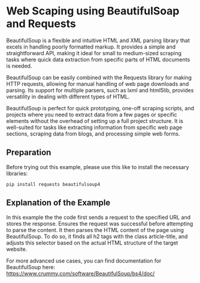 # Web Scaping using BeautifulSoap and Requests

BeautifulSoup is a flexible and intuitive HTML and XML parsing library that excels in handling poorly formatted markup. It provides a simple and straightforward API, making it ideal for small to medium-sized scraping tasks where quick data extraction from specific parts of HTML documents is needed. 

BeautifulSoup can be easily combined with the Requests library for making HTTP requests, allowing for manual handling of web page downloads and parsing. Its support for multiple parsers, such as lxml and html5lib, provides versatility in dealing with different types of HTML. 

BeautifulSoup is perfect for quick prototyping, one-off scraping scripts, and projects where you need to extract data from a few pages or specific elements without the overhead of setting up a full project structure. It is well-suited for tasks like extracting information from specific web page sections, scraping data from blogs, and processing simple web forms.

## Preparation

Before trying out this example, please use this like to install the necessary libraries:

```
pip install requests beautifulsoup4
```

## Explanation of the Example

In this example the the code first sends a request to the specified URL and stores the response. Ensures the request was successful before attempting to parse the content. It then parses the HTML content of the page using BeautifulSoup. To do so, it finds all h2 tags with the class article-title, and adjusts this selector based on the actual HTML structure of the target website.

For more advanced use cases, you can find documentation for BeautifulSoup here: https://www.crummy.com/software/BeautifulSoup/bs4/doc/

